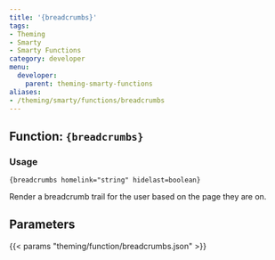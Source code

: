 ```yaml
---
title: '{breadcrumbs}'
tags:
- Theming
- Smarty
- Smarty Functions
category: developer
menu:
  developer:
    parent: theming-smarty-functions
aliases:
- /theming/smarty/functions/breadcrumbs
---
```

## Function: `{breadcrumbs}`

### Usage

```
{breadcrumbs homelink="string" hidelast=boolean}
```

Render a breadcrumb trail for the user based on the page they are on.

## Parameters

{{< params "theming/function/breadcrumbs.json" >}}
